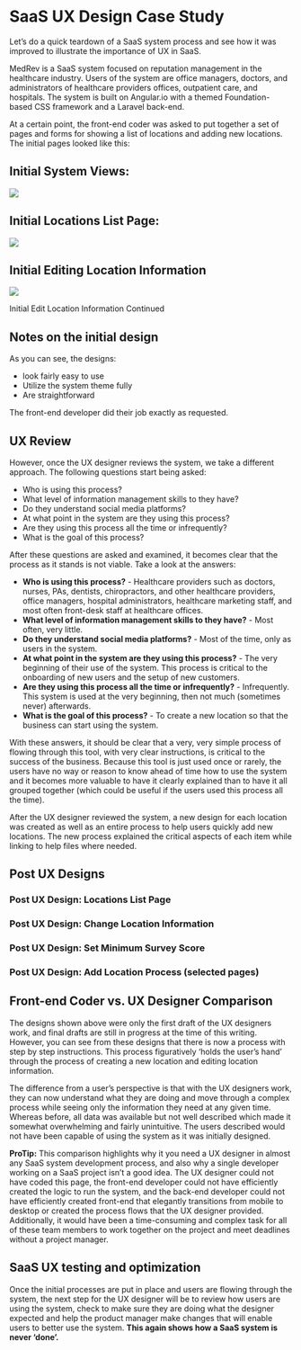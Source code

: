 # SaaS UX Design Case Study

Let’s do a quick teardown of a SaaS system process and see how it was improved to illustrate the importance of UX in SaaS. 

MedRev is a SaaS system focused on reputation management in the healthcare industry. Users of the system are office managers, doctors, and administrators of healthcare providers offices, outpatient care, and hospitals. The system is built on Angular.io with a themed Foundation-based CSS framework and a Laravel back-end. 

At a certain point, the front-end coder was asked to put together a set of pages and forms for showing a list of locations and adding new locations. The initial pages looked like this:

## Initial System Views:

![](https://via.placeholder.com/800x300/09f/fff.png?text=medrev)

## Initial Locations List Page:

![](http://via.placeholder.com/600x300?text=Image%20Goes%20Here)

## Initial Editing Location Information

![](http://via.placeholder.com/600x300?text=Image%20Goes%20Here)

Initial Edit Location Information Continued

## Notes on the initial design

As you can see, the designs:

* look fairly easy to use
* Utilize the system theme fully
* Are straightforward

The front-end developer did their job exactly as requested.

## UX Review

However, once the UX designer reviews the system, we take a different approach. The following questions start being asked:

* Who is using this process?
* What level of information management skills to they have?
* Do they understand social media platforms?
* At what point in the system are they using this process?
* Are they using this process all the time or infrequently?
* What is the goal of this process?

After these questions are asked and examined, it becomes clear that the process as it stands is not viable. Take a look at the answers:

* **Who is using this process?** - Healthcare providers such as doctors, nurses, PAs, dentists, chiropractors, and other healthcare providers, office managers, hospital administrators,  healthcare marketing staff, and most often front-desk staff at healthcare offices.
* **What level of information management skills to they have?** - Most often, very little.
* **Do they understand social media platforms?** - Most of the time, only as users in the system.
* **At what point in the system are they using this process?** - The very beginning of their use of the system. This process is critical to the onboarding of new users and the setup of new customers.
* **Are they using this process all the time or infrequently?** - Infrequently. This system is used at the very beginning, then not much \(sometimes never\) afterwards.
* **What is the goal of this process?** - To create a new location so that the business can start using the system.

With these answers, it should be clear that a very, very simple process of flowing through this tool, with very clear instructions, is critical to the success of the business. Because this tool is just used once or rarely, the users have no way or reason to know ahead of time how to use the system and it becomes more valuable to have it clearly explained than to have it all grouped together \(which could be useful if the users used this process all the time\).

After the UX designer reviewed the system, a new design for each location was created as well as an entire process to help users quickly add new locations. The new process explained the critical aspects of each item while linking to help files where needed.

## Post UX Designs

### Post UX Design: Locations List Page

### Post UX Design: Change Location Information

### Post UX Design: Set Minimum Survey Score

### Post UX Design: Add Location Process \(selected pages\)

## Front-end Coder vs. UX Designer Comparison

The designs shown above were only the first draft of the UX designers work, and final drafts are still in progress at the time of this writing. However, you can see from these designs that there is now a process with step by step instructions. This process figuratively ‘holds the user’s hand’ through the process of creating a new location and editing location information. 

The difference from a user’s perspective is that with the UX designers work, they can now understand what they are doing and move through a complex process while seeing only the information they need at any given time. Whereas before, all data was available but not well described which made it somewhat overwhelming and fairly unintuitive. The users described would not have been capable of using the system as it was initially designed.

**ProTip:** This comparison highlights why it you need a UX designer in almost any SaaS system development process, and also why a single developer working on a SaaS project isn’t a good idea. The UX designer could not have coded this page, the front-end developer could not have efficiently created the logic to run the system, and the back-end developer could not have efficiently created front-end that elegantly transitions from mobile to desktop or created the process flows that the UX designer provided. Additionally, it would have been a time-consuming and complex task for all of these team members to work together on the project and meet deadlines without a project manager.

## SaaS UX testing and optimization

Once the initial processes are put in place and users are flowing through the system, the next step for the UX designer will be to review how users are using the system, check to make sure they are doing what the designer expected and help the product manager make changes that will enable users to better use the system. **This again shows how a SaaS system is never ‘done’.**

## 

